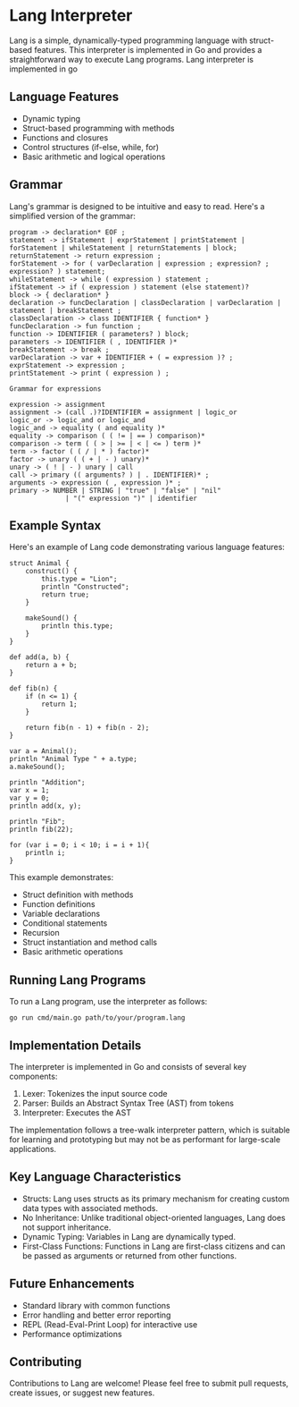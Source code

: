 # Lang Interpreter

Lang is a simple, dynamically-typed programming language with struct-based features. This interpreter is implemented in Go and provides a straightforward way to execute Lang programs.
Lang interpreter is implemented in go

## Language Features

- Dynamic typing
- Struct-based programming with methods
- Functions and closures
- Control structures (if-else, while, for)
- Basic arithmetic and logical operations

## Grammar

Lang's grammar is designed to be intuitive and easy to read. Here's a simplified version of the grammar:

```
program -> declaration* EOF ;
statement -> ifStatement | exprStatement | printStatement | forStatement | whileStatement | returnStatements | block;
returnStatement -> return expression ;
forStatement -> for ( varDeclaration | expression ; expression? ; expression? ) statement;
whileStatement -> while ( expression ) statement ;
ifStatement -> if ( expression ) statement (else statement)?
block -> { declaration* }
declaration -> funcDeclaration | classDeclaration | varDeclaration | statement | breakStatement ;
classDeclaration -> class IDENTIFIER { function* }
funcDeclaration -> fun function ;
function -> IDENTIFIER ( parameters? ) block;
parameters -> IDENTIFIER ( , IDENTIFIER )*
breakStatement -> break ;
varDeclaration -> var + IDENTIFIER + ( = expression )? ;
exprStatement -> expression ;
printStatement -> print ( expression ) ;

Grammar for expressions

expression -> assignment
assignment -> (call .)?IDENTIFIER = assignment | logic_or
logic_or -> logic_and or logic_and
logic_and -> equality ( and equality )*
equality -> comparison ( ( != | == ) comparison)*
comparison -> term ( ( > | >= | < | <= ) term )*
term -> factor ( ( / | * ) factor)*
factor -> unary ( ( + | - ) unary)*
unary -> ( ! | - ) unary | call
call -> primary (( arguments? ) | . IDENTIFIER)* ;
arguments -> expression ( , expression )* ;
primary -> NUMBER | STRING | "true" | "false" | "nil"
			  | "(" expression ")" | identifier

```

## Example Syntax

Here's an example of Lang code demonstrating various language features:

```lang
struct Animal {
    construct() {
        this.type = "Lion";
        println "Constructed";
        return true;
    }

    makeSound() {
        println this.type;
    }
}

def add(a, b) {
    return a + b;
}

def fib(n) {
    if (n <= 1) {
        return 1;
    }

    return fib(n - 1) + fib(n - 2);
}

var a = Animal();
println "Animal Type " + a.type;
a.makeSound();

println "Addition";
var x = 1;
var y = 0;
println add(x, y);

println "Fib";
println fib(22);

for (var i = 0; i < 10; i = i + 1){
    println i;
}

```

This example demonstrates:
- Struct definition with methods
- Function definitions
- Variable declarations
- Conditional statements
- Recursion
- Struct instantiation and method calls
- Basic arithmetic operations

## Running Lang Programs

To run a Lang program, use the interpreter as follows:

```
go run cmd/main.go path/to/your/program.lang
```

## Implementation Details

The interpreter is implemented in Go and consists of several key components:

1. Lexer: Tokenizes the input source code
2. Parser: Builds an Abstract Syntax Tree (AST) from tokens
3. Interpreter: Executes the AST

The implementation follows a tree-walk interpreter pattern, which is suitable for learning and prototyping but may not be as performant for large-scale applications.

## Key Language Characteristics

- Structs: Lang uses structs as its primary mechanism for creating custom data types with associated methods.
- No Inheritance: Unlike traditional object-oriented languages, Lang does not support inheritance.
- Dynamic Typing: Variables in Lang are dynamically typed.
- First-Class Functions: Functions in Lang are first-class citizens and can be passed as arguments or returned from other functions.

## Future Enhancements

- Standard library with common functions
- Error handling and better error reporting
- REPL (Read-Eval-Print Loop) for interactive use
- Performance optimizations

## Contributing

Contributions to Lang are welcome! Please feel free to submit pull requests, create issues, or suggest new features.
